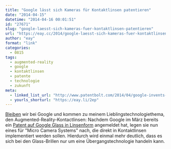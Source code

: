 ```yaml
---
title: "Google lässt sich Kameras für Kontaktlinsen patentieren"
date: "2014-04-15"
datetime: "2014-04-16 00:01:51"
id: "27671"
slug: "google-laesst-sich-kameras-fuer-kontaktlinsen-patentieren"
url: "https://eay.cc/2014/google-laesst-sich-kameras-fuer-kontaktlinsen-patentieren/"
author: "eay"
format: "link"
categories:
  - 0815
tags:
  - augmented-reality
  - google
  - kontaktlinsen
  - patente
  - technologie
  - zukunft
meta:
  - linked_list_url: "http://www.patentbolt.com/2014/04/google-invents-micro-camera-system-for-future-contact-lenses.html"
  - yourls_shorturl: "https://eay.li/2ep"
---
```


[Bleiben](//eay.cc/2014/google-kauft-drohnenhersteller-titan-aerospace/) wir bei Google und kommen zu meinem Lieblingstechnologiethema, den Augmented-Reality-Kontactlinsen: Nachdem Google im März bereits ein [Patent auf Google Glass in Linsenform](http://www.patentbolt.com/2014/03/google-takes-their-google-glass-vision-to-smart-contact-lenses.html) angemeldet hat, legen sie nun eines für "Micro Camera Systems" nach, die direkt in Kontaktlinsen implementiert werden sollen. Hierdurch wird einmal mehr deutlich, dass es sich bei den Glass-Brillen nur um eine Übergangstechnologie handeln kann.
